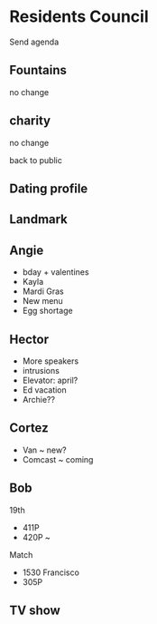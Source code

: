 # Residents Council

Send agenda

## Fountains

no change

## charity

no change

back to public

## Dating profile


## Landmark

## Angie

* bday + valentines
* Kayla
* Mardi Gras
* New menu
* Egg shortage


## Hector

* More speakers
* intrusions
* Elevator: april?
* Ed vacation
* Archie??

## Cortez

* Van ~ new?
* Comcast ~ coming

## Bob

19th

* 411P
* 420P ~

Match

* 1530 Francisco
* 305P

## TV show

